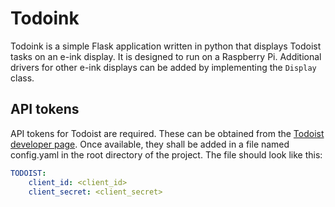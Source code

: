 # Todoink

Todoink is a simple Flask application written in python that displays Todoist tasks on an e-ink display.
It is designed to run on a Raspberry Pi. Additional drivers for other e-ink displays can be added by implementing the `Display` class.

## API tokens
API tokens for Todoist are required. These can be obtained from the [Todoist developer page](https://developer.todoist.com/appconsole.html).
Once available, they shall be added in a file named config.yaml in the root directory of the project. The file should look like this:
```yaml
TODOIST:
    client_id: <client_id>
    client_secret: <client_secret>
```
